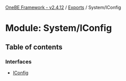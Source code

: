 [OneBE Framework - v2.4.12](../README.md) / [Exports](../modules.md) / System/IConfig

# Module: System/IConfig

## Table of contents

### Interfaces

- [IConfig](../interfaces/System_IConfig.IConfig.md)
